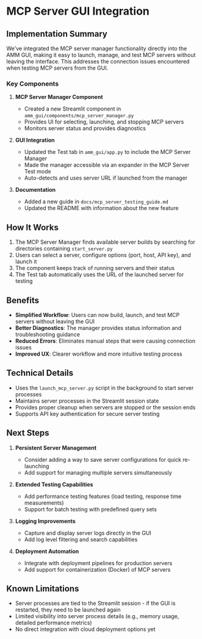 # MCP Server GUI Integration

## Implementation Summary

We've integrated the MCP server manager functionality directly into the AMM GUI, making it easy to launch, manage, and test MCP servers without leaving the interface. This addresses the connection issues encountered when testing MCP servers from the GUI.

### Key Components

1. **MCP Server Manager Component**
   - Created a new Streamlit component in `amm_gui/components/mcp_server_manager.py`
   - Provides UI for selecting, launching, and stopping MCP servers
   - Monitors server status and provides diagnostics

2. **GUI Integration**
   - Updated the Test tab in `amm_gui/app.py` to include the MCP Server Manager
   - Made the manager accessible via an expander in the MCP Server Test mode
   - Auto-detects and uses server URL if launched from the manager

3. **Documentation**
   - Added a new guide in `docs/mcp_server_testing_guide.md`
   - Updated the README with information about the new feature

## How It Works

1. The MCP Server Manager finds available server builds by searching for directories containing `start_server.py`
2. Users can select a server, configure options (port, host, API key), and launch it
3. The component keeps track of running servers and their status
4. The Test tab automatically uses the URL of the launched server for testing

## Benefits

- **Simplified Workflow**: Users can now build, launch, and test MCP servers without leaving the GUI
- **Better Diagnostics**: The manager provides status information and troubleshooting guidance
- **Reduced Errors**: Eliminates manual steps that were causing connection issues
- **Improved UX**: Clearer workflow and more intuitive testing process

## Technical Details

- Uses the `launch_mcp_server.py` script in the background to start server processes
- Maintains server processes in the Streamlit session state
- Provides proper cleanup when servers are stopped or the session ends
- Supports API key authentication for secure server testing

## Next Steps

1. **Persistent Server Management**
   - Consider adding a way to save server configurations for quick re-launching
   - Add support for managing multiple servers simultaneously

2. **Extended Testing Capabilities**
   - Add performance testing features (load testing, response time measurements)
   - Support for batch testing with predefined query sets

3. **Logging Improvements**
   - Capture and display server logs directly in the GUI
   - Add log level filtering and search capabilities

4. **Deployment Automation**
   - Integrate with deployment pipelines for production servers
   - Add support for containerization (Docker) of MCP servers

## Known Limitations

- Server processes are tied to the Streamlit session - if the GUI is restarted, they need to be launched again
- Limited visibility into server process details (e.g., memory usage, detailed performance metrics)
- No direct integration with cloud deployment options yet